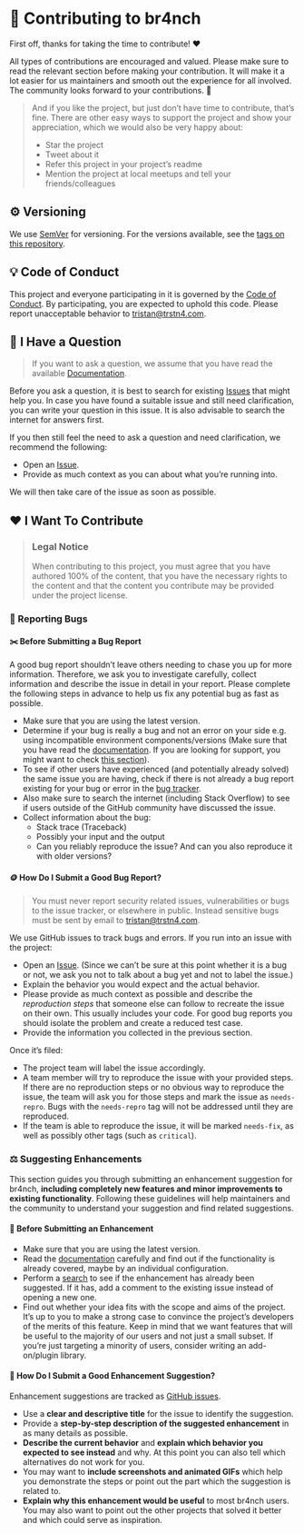 # 💎 Contributing to br4nch


First off, thanks for taking the time to contribute! ❤️

All types of contributions are encouraged and valued. Please make sure to read the relevant section before making your contribution. It will make it a lot easier for us maintainers and smooth out the experience for all involved. The community looks forward to your contributions. 🎉

> And if you like the project, but just don’t have time to contribute, that’s fine. There are other easy ways to support the project and show your appreciation, which we would also be very happy about:
>
> - Star the project
> - Tweet about it
> - Refer this project in your project’s readme
> - Mention the project at local meetups and tell your friends/colleagues

## ⚙️ Versioning

We use [SemVer](https://semver.org/) for versioning. For the versions available, see the [tags on this repository](https://github.com/TRSTN4/br4nch/tags).

## 💡 Code of Conduct

This project and everyone participating in it is governed by the [Code of Conduct](https://github.com/TRSTN4/br4nch/blob/release/CODE_OF_CONDUCT.md). By participating, you are expected to uphold this code. Please report unacceptable behavior to [tristan@trstn4.com](mailto:report@br4nch.com).

## 🔦 I Have a Question

> If you want to ask a question, we assume that you have read the available [Documentation](https://docs.br4nch.com).

Before you ask a question, it is best to search for existing [Issues](https://github.com/TRSTN4/br4nch/issues) that might help you. In case you have found a suitable issue and still need clarification, you can write your question in this issue. It is also advisable to search the internet for answers first.

If you then still feel the need to ask a question and need clarification, we recommend the following:

- Open an [Issue](https://github.com/TRSTN4/br4nch/issues/new).
- Provide as much context as you can about what you’re running into.

We will then take care of the issue as soon as possible.

## ❤️ I Want To Contribute

> ### Legal Notice
>
> When contributing to this project, you must agree that you have authored 100% of the content, that you have the necessary rights to the content and that the content you contribute may be provided under the project license.

### 📌 Reporting Bugs

#### ✂️ Before Submitting a Bug Report

A good bug report shouldn’t leave others needing to chase you up for more information. Therefore, we ask you to investigate carefully, collect information and describe the issue in detail in your report. Please complete the following steps in advance to help us fix any potential bug as fast as possible.

- Make sure that you are using the latest version.
- Determine if your bug is really a bug and not an error on your side e.g. using incompatible environment components/versions (Make sure that you have read the [documentation](https://docs.br4nch.com). If you are looking for support, you might want to check <a href="#I Have a Question">this section</a>).
- To see if other users have experienced (and potentially already solved) the same issue you are having, check if there is not already a bug report existing for your bug or error in the [bug tracker](https://github.com/TRSTN4/br4nch/labels/bug).
- Also make sure to search the internet (including Stack Overflow) to see if users outside of the GitHub community have discussed the issue.
- Collect information about the bug:
  - Stack trace (Traceback)
  - Possibly your input and the output
  - Can you reliably reproduce the issue? And can you also reproduce it with older versions?

#### 🪙 How Do I Submit a Good Bug Report?

> You must never report security related issues, vulnerabilities or bugs to the issue tracker, or elsewhere in public. Instead sensitive bugs must be sent by email to [tristan@trstn4.com](mailto:findings@br4nch.com).

We use GitHub issues to track bugs and errors. If you run into an issue with the project:

- Open an [Issue](https://github.com/TRSTN4/br4nch/issues/new). (Since we can’t be sure at this point whether it is a bug or not, we ask you not to talk about a bug yet and not to label the issue.)
- Explain the behavior you would expect and the actual behavior.
- Please provide as much context as possible and describe the *reproduction steps* that someone else can follow to recreate the issue on their own. This usually includes your code. For good bug reports you should isolate the problem and create a reduced test case.
- Provide the information you collected in the previous section.

Once it’s filed:

- The project team will label the issue accordingly.
- A team member will try to reproduce the issue with your provided steps. If there are no reproduction steps or no obvious way to reproduce the issue, the team will ask you for those steps and mark the issue as `needs-repro`. Bugs with the `needs-repro` tag will not be addressed until they are reproduced.
- If the team is able to reproduce the issue, it will be marked `needs-fix`, as well as possibly other tags (such as `critical`).

### ⚖️ Suggesting Enhancements

This section guides you through submitting an enhancement suggestion for br4nch, **including completely new features and minor improvements to existing functionality**. Following these guidelines will help maintainers and the community to understand your suggestion and find related suggestions.

#### 🧭 Before Submitting an Enhancement

- Make sure that you are using the latest version.
- Read the [documentation](https://docs.br4nch.com) carefully and find out if the functionality is already covered, maybe by an individual configuration.
- Perform a [search](https://github.com/TRSTN4/br4nch/issues) to see if the enhancement has already been suggested. If it has, add a comment to the existing issue instead of opening a new one.
- Find out whether your idea fits with the scope and aims of the project. It’s up to you to make a strong case to convince the project’s developers of the merits of this feature. Keep in mind that we want features that will be useful to the majority of our users and not just a small subset. If you’re just targeting a minority of users, consider writing an add-on/plugin library.

#### 📀 How Do I Submit a Good Enhancement Suggestion?

Enhancement suggestions are tracked as [GitHub issues](https://github.com/TRSTN4/br4nch/issues).

- Use a **clear and descriptive title** for the issue to identify the suggestion.
- Provide a **step-by-step description of the suggested enhancement** in as many details as possible.
- **Describe the current behavior** and **explain which behavior you expected to see instead** and why. At this point you can also tell which alternatives do not work for you.
- You may want to **include screenshots and animated GIFs** which help you demonstrate the steps or point out the part which the suggestion is related to.
- **Explain why this enhancement would be useful** to most br4nch users. You may also want to point out the other projects that solved it better and which could serve as inspiration.
